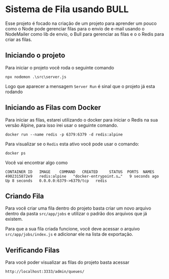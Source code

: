 # Sistema de Fila usando BULL 

Esse projeto é focado na criação de um projeto para aprender um pouco como o Node pode gerenciar filas para o envio de e-mail usando o NodeMailer como lib de envio, o Bull para gerenciar as filas e o o Redis para criar as filas.

## Iniciando o projeto 

Para iniciar o projeto você roda o seguinte comando 

```
npx nodemon .\src\server.js
```

Logo que aparecer a mensagem ``Server Run`` é sinal que o projeto já esta rodando 

## Iniciando as Filas com Docker

Para iniciar as filas, estarei utilizando o docker para iniciar o Redis na sua versão Alpine, para isso irei usar o seguinte comando.

```
docker run --name redis -p 6379:6379 -d redis:alpine
```

Para visualizar se o ``Redis`` esta ativo você pode usar o comando:

```
docker ps
```

Você vai encontrar algo como

```
CONTAINER ID   IMAGE    COMMAND   CREATED     STATUS  PORTS  NAMES
4902315872e9   redis:alpine   "docker-entrypoint.s…"   9 seconds ago   Up 8 seconds   0.0.0.0:6379->6379/tcp   redis
```

## Criando Fila

Para você criar uma fila dentro do projeto basta criar um novo arquivo dentro da pasta ``src/app/jobs`` e utilizar o padrão dos arquivos que já existem.

Para que a sua fila criada funcione, você deve acessar o arquivo ``src/app/jobs/index.js`` e adicionar ele na lista de exportação.

## Verificando Filas

Para você poder visualizar as filas do projeto basta acessar

```
http://localhost:3333/admin/queues/
```
